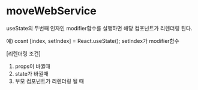 # moveWebService


useState의 두번째 인자인 modifier함수를 실행하면 해당 컴포넌트가 리렌더링 된다.

예) cosnt [index, setIndex] = React.useState();
setIndex가 modifier함수

[리렌더링 조건]
1) props이 바뀔때
2) state가 바뀔때
3) 부모 컴포넌트가 리렌더링 될 때
